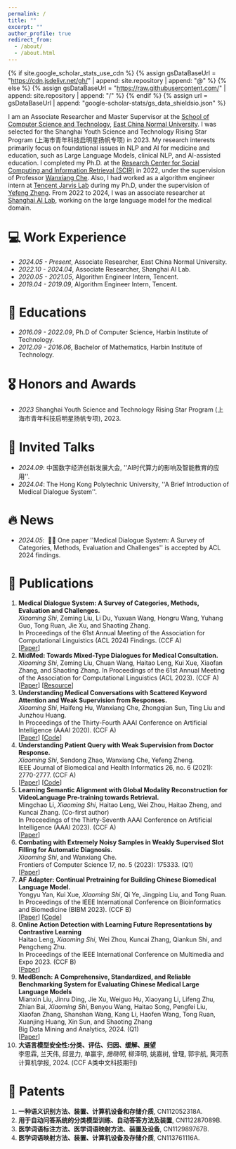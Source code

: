```yaml
---
permalink: /
title: ""
excerpt: ""
author_profile: true
redirect_from: 
  - /about/
  - /about.html
---
```


{% if site.google_scholar_stats_use_cdn %}
{% assign gsDataBaseUrl = "https://cdn.jsdelivr.net/gh/" | append: site.repository | append: "@" %}
{% else %}
{% assign gsDataBaseUrl = "https://raw.githubusercontent.com/" | append: site.repository | append: "/" %}
{% endif %}
{% assign url = gsDataBaseUrl | append: "google-scholar-stats/gs_data_shieldsio.json" %}

<span class='anchor' id='about-me'></span>

I am an Associate Researcher and Master Supervisor at the [School of Computer Science and Technology](http://www.cs.ecnu.edu.cn/), [East China Normal University](https://english.ecnu.edu.cn/). 
I was selected for the Shanghai Youth Science and Technology Rising Star Program (上海市青年科技启明星扬帆专项) in 2023.
My research interests primarily focus on foundational issues in NLP and AI for medicine and education, such as Large Language Models, clinical NLP, and AI-assisted education. 
I completed my Ph.D. at the [Research Center for Social Computing and Information Retrieval (SCIR)](https://ir.hit.edu.cn/) in 2022, under the supervision of Professor [Wanxiang Che](http://ir.hit.edu.cn/~car/). 
Also, I had worked as a algorithm engineer intern at [Tencent Jarvis Lab](https://jarvislab.tencent.com/) during my Ph.D, under the supervision of [Yefeng Zheng](https://scholar.google.com/citations?user=vAIECxgAAAAJ&hl=en&oi=ao).
From 2022 to 2024, I was an associate researcher at [Shanghai AI Lab](https://www.shlab.org.cn/), working on the large language model for the medical domain.

# 💻 Work Experience
- *2024.05 - Present*, Associate Researcher, East China Normal University.
- *2022.10 - 2024.04*, Associate Researcher, Shanghai AI Lab.
- *2020.05 - 2021.05*, Algorithm Engineer Intern, Tencent.
- *2019.04 - 2019.09*, Algorithm Engineer Intern, Tencent.

# 📖 Educations
- *2016.09 - 2022.09*, Ph.D of Computer Science, Harbin Institute of Technology. 
- *2012.09 - 2016.06*, Bachelor of Mathematics, Harbin Institute of Technology. 

# 🎖 Honors and Awards
- *2023* Shanghai Youth Science and Technology Rising Star Program (上海市青年科技启明星扬帆专项), 2023.

# 💬 Invited Talks
- *2024.09*: 中国数字经济创新发展大会, ''AI时代算力的影响及智能教育的应用''.
- *2024.04*: The Hong Kong Polytechnic University, ''A Brief Introduction of Medical Dialogue System''. 

# 🔥 News
- *2024.05*: &nbsp;🎉🎉 One paper ''Medical Dialogue System: A Survey of Categories, Methods, Evaluation and Challenges'' is accepted by ACL 2024 findings.

# 📝 Publications 
1. **Medical Dialogue System: A Survey of Categories, Methods, Evaluation and Challenges.**    
   *Xiaoming Shi*, Zeming Liu, Li Du, Yuxuan Wang, Hongru Wang, Yuhang Guo, Tong Ruan, Jie Xu, and Shaoting Zhang.  
   In Proceedings of the 61st Annual Meeting of the Association for Computational Linguistics (ACL 2024) Findings. (CCF A)  
   [[Paper](https://aclanthology.org/2024.findings-acl.167/)]
2. **MidMed: Towards Mixed-Type Dialogues for Medical Consultation.**  
   *Xiaoming Shi*, Zeming Liu, Chuan Wang, Haitao Leng, Kui Xue, Xiaofan Zhang, and Shaoting Zhang.
   In Proceedings of the 61st Annual Meeting of the Association for Computational Linguistics (ACL 2023). (CCF A)   
   [[Paper](https://aclanthology.org/2023.acl-long.453.pdf)]
   [[Resource](https://github.com/xmshi-trio/MidMed)]
3. **Understanding Medical Conversations with Scattered Keyword Attention and Weak Supervision from Responses.**  
   *Xiaoming Shi*, Haifeng Hu, Wanxiang Che, Zhongqian Sun, Ting Liu and Junzhou Huang.  
   In Proceedings of the Thirty-Fourth AAAI Conference on Artificial Intelligence (AAAI 2020). (CCF A)   
   [[Paper](https://ojs.aaai.org/index.php/AAAI/article/view/6412)]
   [[Code](https://github.com/xmshi-trio/MSL)]
4. **Understanding Patient Query with Weak Supervision from Doctor Response.**    
   *Xiaoming Shi*, Sendong Zhao, Wanxiang Che, Yefeng Zheng.  
   IEEE Journal of Biomedical and Health Informatics 26, no. 6 (2021): 2770-2777. (CCF A)  
   [[Paper](https://ieeexplore.ieee.org/stamp/stamp.jsp?tp=&arnumber=9645193)]
   [[Code](https://github.com/xmshi-trio/MSL)]
5. **Learning Semantic Alignment with Global Modality Reconstruction for VideoLanguage Pre-training towards Retrieval.**  
   Mingchao Li, *Xiaoming Shi*, Haitao Leng, Wei Zhou, Haitao Zheng, and Kuncai Zhang. (Co-first author)   
   In Proceedings of the Thirty-Seventh AAAI Conference on Artificial Intelligence (AAAI 2023). (CCF A)  
   [[Paper](https://ojs.aaai.org/index.php/AAAI/article/view/25222)]
6. **Combating with Extremely Noisy Samples in Weakly Supervised Slot Filling for Automatic Diagnosis.**  
   *Xiaoming Shi*, and Wanxiang Che.  
   Frontiers of Computer Science 17, no. 5 (2023): 175333. (Q1)   
   [[Paper](https://link.springer.com/article/10.1007/s11704-022-2134-1)]
7. **AF Adapter: Continual Pretraining for Building Chinese Biomedical Language Model.**  
   Yongyu Yan, Kui Xue, *Xiaoming Shi*, Qi Ye, Jingping Liu, and Tong Ruan.  
   In Proceedings of the IEEE International Conference on Bioinformatics and Biomedicine (BIBM 2023). (CCF B)   
   [[Paper](https://www.computer.org/csdl/proceedings-article/bibm/2023/10385733/1TObTklefWo)]
   [[Code](https://github.com/yanyongyu/AF-Adapter)]
8. **Online Action Detection with Learning Future Representations by Contrastive Learning**  
   Haitao Leng, *Xiaoming Shi*, Wei Zhou, Kuncai Zhang, Qiankun Shi, and Pengcheng Zhu.  
   In Proceedings of the IEEE International Conference on Multimedia and Expo 2023. (CCF B)  
   [[Paper](https://ieeexplore.ieee.org/stamp/stamp.jsp?tp=&arnumber=10220027)]
9. **MedBench: A Comprehensive, Standardized, and Reliable Benchmarking System for Evaluating Chinese Medical Large Language Models**   
   Mianxin Liu, Jinru Ding, Jie Xu, Weiguo Hu, Xiaoyang Li, Lifeng Zhu, Zhian Bai, *Xiaoming Shi*, Benyou Wang, Haitao Song, Pengfei Liu, Xiaofan Zhang, Shanshan Wang, Kang Li, Haofen Wang, Tong Ruan, Xuanjing Huang, Xin Sun, and Shaoting Zhang  
   Big Data Mining and Analytics, 2024. (Q1)  
   [[Paper](https://www.sciopen.com/article/10.26599/BDMA.2024.9020044)]
10. **大语言模型安全性:分类、评估、归因、缓解、展望**  
    李思霖, 兰天伟, 邱昱力, 单赢宇, *施晓明*, 柳泽明, 姚嘉树, 曾理, 郭宇航, 黄河燕  
    计算机学报, 2024. (CCF A类中文科技期刊)
   
# 🧱 Patents
1. **一种语义识别方法、装置、计算机设备和存储介质**, CN112052318A.
2. **用于自动问答系统的分类模型训练、自动答答方法及装置**, CN112287089B.
3. **医学词语标注方法、医学词语映射方法、装置及设备**, CN112989767B.
4. **医学词语映射方法、装置、计算机设备及存储介质**, CN113761116A.
